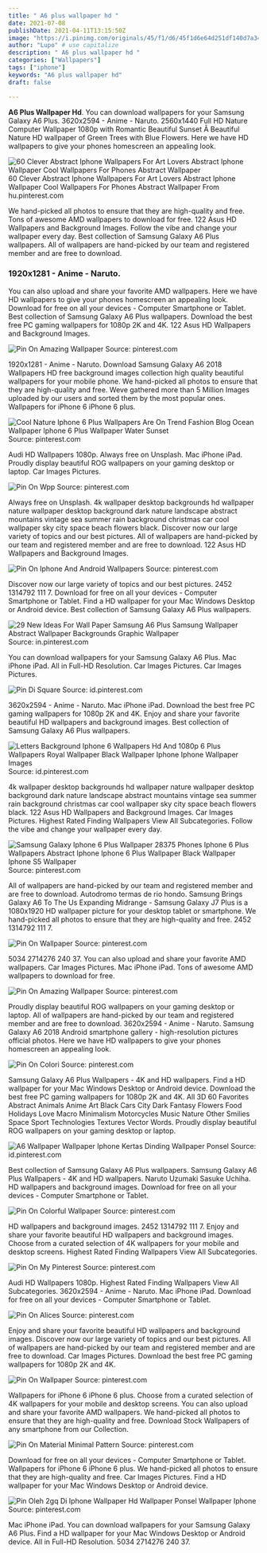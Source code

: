 ```yaml
---
title: " A6 plus wallpaper hd "
date: 2021-07-08
publishDate: 2021-04-11T13:15:50Z
image: "https://i.pinimg.com/originals/45/f1/d6/45f1d6e64d251df140d7a347516192eb.jpg"
author: "Lupo" # use capitalize
description: " A6 plus wallpaper hd "
categories: ["Wallpapers"]
tags: ["iphone"]
keywords: "A6 plus wallpaper hd"
draft: false

---
```



**A6 Plus Wallpaper Hd**. You can download wallpapers for your Samsung Galaxy A6 Plus. 3620x2594 - Anime - Naruto. 2560x1440 Full HD Nature Computer Wallpaper 1080p with Romantic Beautiful Sunset Â Beautiful Nature HD wallpaper of Green Trees with Blue Flowers. Here we have HD wallpapers to give your phones homescreen an appealing look.

![60 Clever Abstract Iphone Wallpapers For Art Lovers Abstract Iphone Wallpaper Cool Wallpapers For Phones Abstract Wallpaper](https://i.pinimg.com/originals/d6/a6/1b/d6a61bdce63ab82d6a8943c899c9eb5d.jpg "60 Clever Abstract Iphone Wallpapers For Art Lovers Abstract Iphone Wallpaper Cool Wallpapers For Phones Abstract Wallpaper")
60 Clever Abstract Iphone Wallpapers For Art Lovers Abstract Iphone Wallpaper Cool Wallpapers For Phones Abstract Wallpaper From hu.pinterest.com


We hand-picked all photos to ensure that they are high-quality and free. Tons of awesome AMD wallpapers to download for free. 122 Asus HD Wallpapers and Background Images. Follow the vibe and change your wallpaper every day. Best collection of Samsung Galaxy A6 Plus wallpapers. All of wallpapers are hand-picked by our team and registered member and are free to download.

### 1920x1281 - Anime - Naruto.

You can also upload and share your favorite AMD wallpapers. Here we have HD wallpapers to give your phones homescreen an appealing look. Download for free on all your devices - Computer Smartphone or Tablet. Best collection of Samsung Galaxy A6 Plus wallpapers. Download the best free PC gaming wallpapers for 1080p 2K and 4K. 122 Asus HD Wallpapers and Background Images.


![Pin On Amazing Wallpaper](https://i.pinimg.com/originals/50/a6/1c/50a61cf499962ad66ff175bb204feecd.png "Pin On Amazing Wallpaper")
Source: pinterest.com

1920x1281 - Anime - Naruto. Download Samsung Galaxy A6 2018 Wallpapers HD free background images collection high quality beautiful wallpapers for your mobile phone. We hand-picked all photos to ensure that they are high-quality and free. Weve gathered more than 5 Million Images uploaded by our users and sorted them by the most popular ones. Wallpapers for iPhone 6 iPhone 6 plus.

![Cool Nature Iphone 6 Plus Wallpapers Are On Trend Fashion Blog Ocean Wallpaper Iphone 6 Plus Wallpaper Water Sunset](https://i.pinimg.com/originals/ff/40/a6/ff40a667d68d2ab5d0b850eaa0664d82.jpg "Cool Nature Iphone 6 Plus Wallpapers Are On Trend Fashion Blog Ocean Wallpaper Iphone 6 Plus Wallpaper Water Sunset")
Source: pinterest.com

Audi HD Wallpapers 1080p. Always free on Unsplash. Mac iPhone iPad. Proudly display beautiful ROG wallpapers on your gaming desktop or laptop. Car Images Pictures.

![Pin On Wpp](https://i.pinimg.com/originals/0e/a6/1f/0ea61f2843bca8b6cdd2614841ae627e.jpg "Pin On Wpp")
Source: pinterest.com

Always free on Unsplash. 4k wallpaper desktop backgrounds hd wallpaper nature wallpaper desktop background dark nature landscape abstract mountains vintage sea summer rain background christmas car cool wallpaper sky city space beach flowers black. Discover now our large variety of topics and our best pictures. All of wallpapers are hand-picked by our team and registered member and are free to download. 122 Asus HD Wallpapers and Background Images.

![Pin On Iphone And Android Wallpapers](https://i.pinimg.com/originals/6e/9b/a6/6e9ba60f5b8305039195b3d8f86c26f7.jpg "Pin On Iphone And Android Wallpapers")
Source: pinterest.com

Discover now our large variety of topics and our best pictures. 2452 1314792 111 7. Download for free on all your devices - Computer Smartphone or Tablet. Find a HD wallpaper for your Mac Windows Desktop or Android device. Best collection of Samsung Galaxy A6 Plus wallpapers.

![29 New Ideas For Wall Paper Samsung A6 Plus Samsung Wallpaper Abstract Wallpaper Backgrounds Graphic Wallpaper](https://i.pinimg.com/474x/13/a9/0f/13a90f92126a4775963f5c72a76cece9.jpg "29 New Ideas For Wall Paper Samsung A6 Plus Samsung Wallpaper Abstract Wallpaper Backgrounds Graphic Wallpaper")
Source: in.pinterest.com

You can download wallpapers for your Samsung Galaxy A6 Plus. Mac iPhone iPad. All in Full-HD Resolution. Car Images Pictures. Car Images Pictures.

![Pin Di Square](https://i.pinimg.com/originals/50/d7/f3/50d7f31d2ece3137c7f11369aec2e363.jpg "Pin Di Square")
Source: id.pinterest.com

3620x2594 - Anime - Naruto. Mac iPhone iPad. Download the best free PC gaming wallpapers for 1080p 2K and 4K. Enjoy and share your favorite beautiful HD wallpapers and background images. Best collection of Samsung Galaxy A6 Plus wallpapers.

![Letters Background Iphone 6 Wallpapers Hd And 1080p 6 Plus Wallpapers Royal Wallpaper Black Wallpaper Iphone Iphone Wallpaper Images](https://i.pinimg.com/originals/b3/0d/a6/b30da6743a707ff361f3f07e7736c2a2.jpg "Letters Background Iphone 6 Wallpapers Hd And 1080p 6 Plus Wallpapers Royal Wallpaper Black Wallpaper Iphone Iphone Wallpaper Images")
Source: id.pinterest.com

4k wallpaper desktop backgrounds hd wallpaper nature wallpaper desktop background dark nature landscape abstract mountains vintage sea summer rain background christmas car cool wallpaper sky city space beach flowers black. 122 Asus HD Wallpapers and Background Images. Car Images Pictures. Highest Rated Finding Wallpapers View All Subcategories. Follow the vibe and change your wallpaper every day.

![Samsung Galaxy Iphone 6 Plus Wallpaper 28375 Phones Iphone 6 Plus Wallpapers Abstract Iphone Iphone 6 Plus Wallpaper Black Wallpaper Iphone S5 Wallpaper](https://i.pinimg.com/originals/0f/66/a6/0f66a6b27960a1a3546a14660d218bb7.jpg "Samsung Galaxy Iphone 6 Plus Wallpaper 28375 Phones Iphone 6 Plus Wallpapers Abstract Iphone Iphone 6 Plus Wallpaper Black Wallpaper Iphone S5 Wallpaper")
Source: pinterest.com

All of wallpapers are hand-picked by our team and registered member and are free to download. Autodromo termas de rio hondo. Samsung Brings Galaxy A6 To The Us Expanding Midrange - Samsung Galaxy J7 Plus is a 1080x1920 HD wallpaper picture for your desktop tablet or smartphone. We hand-picked all photos to ensure that they are high-quality and free. 2452 1314792 111 7.

![Pin On Wallpaper](https://i.pinimg.com/originals/a1/09/a6/a109a62fcf0c9bd097f5affd61bab127.jpg "Pin On Wallpaper")
Source: pinterest.com

5034 2714276 240 37. You can also upload and share your favorite AMD wallpapers. Car Images Pictures. Mac iPhone iPad. Tons of awesome AMD wallpapers to download for free.

![Pin On Amazing Wallpaper](https://i.pinimg.com/736x/ac/a6/95/aca6954721775eba0f705879a9052490.jpg "Pin On Amazing Wallpaper")
Source: pinterest.com

Proudly display beautiful ROG wallpapers on your gaming desktop or laptop. All of wallpapers are hand-picked by our team and registered member and are free to download. 3620x2594 - Anime - Naruto. Samsung Galaxy A6 2018 Android smartphone gallery - high-resolution pictures official photos. Here we have HD wallpapers to give your phones homescreen an appealing look.

![Pin On Colori](https://i.pinimg.com/originals/a6/aa/44/a6aa44d095dc321425e6a19164d8f152.jpg "Pin On Colori")
Source: pinterest.com

Samsung Galaxy A6 Plus Wallpapers - 4K and HD wallpapers. Find a HD wallpaper for your Mac Windows Desktop or Android device. Download the best free PC gaming wallpapers for 1080p 2K and 4K. All 3D 60 Favorites Abstract Animals Anime Art Black Cars City Dark Fantasy Flowers Food Holidays Love Macro Minimalism Motorcycles Music Nature Other Smilies Space Sport Technologies Textures Vector Words. Proudly display beautiful ROG wallpapers on your gaming desktop or laptop.

![A6 Wallpaper Wallpaper Iphone Kertas Dinding Wallpaper Ponsel](https://i.pinimg.com/originals/35/90/2c/35902ceb14856267d096d87638bfb606.jpg "A6 Wallpaper Wallpaper Iphone Kertas Dinding Wallpaper Ponsel")
Source: id.pinterest.com

Best collection of Samsung Galaxy A6 Plus wallpapers. Samsung Galaxy A6 Plus Wallpapers - 4K and HD wallpapers. Naruto Uzumaki Sasuke Uchiha. HD wallpapers and background images. Download for free on all your devices - Computer Smartphone or Tablet.

![Pin On Colorful Wallpaper](https://i.pinimg.com/originals/a6/2f/85/a62f85922c1ff470e8290124084fd5c5.png "Pin On Colorful Wallpaper")
Source: pinterest.com

HD wallpapers and background images. 2452 1314792 111 7. Enjoy and share your favorite beautiful HD wallpapers and background images. Choose from a curated selection of 4K wallpapers for your mobile and desktop screens. Highest Rated Finding Wallpapers View All Subcategories.

![Pin On My Pinterest](https://i.pinimg.com/564x/52/a6/39/52a63910335b7364cb1982ae1071a84a.jpg "Pin On My Pinterest")
Source: pinterest.com

Audi HD Wallpapers 1080p. Highest Rated Finding Wallpapers View All Subcategories. 3620x2594 - Anime - Naruto. Mac iPhone iPad. Download for free on all your devices - Computer Smartphone or Tablet.

![Pin On Alices](https://i.pinimg.com/originals/b7/a6/9b/b7a69b1cb027b5faf82d38db2a7945b0.png "Pin On Alices")
Source: pinterest.com

Enjoy and share your favorite beautiful HD wallpapers and background images. Discover now our large variety of topics and our best pictures. All of wallpapers are hand-picked by our team and registered member and are free to download. Car Images Pictures. Download the best free PC gaming wallpapers for 1080p 2K and 4K.

![Pin On Wallpaper](https://i.pinimg.com/originals/46/a6/1f/46a61f2943d7ea82a84fdebafd17c396.png "Pin On Wallpaper")
Source: pinterest.com

Wallpapers for iPhone 6 iPhone 6 plus. Choose from a curated selection of 4K wallpapers for your mobile and desktop screens. You can also upload and share your favorite AMD wallpapers. We hand-picked all photos to ensure that they are high-quality and free. Download Stock Wallpapers of any smartphone from our Collection.

![Pin On Material Minimal Pattern](https://i.pinimg.com/originals/b9/77/6d/b9776db8dd2f7ca0c5656acba7553b47.jpg "Pin On Material Minimal Pattern")
Source: pinterest.com

Download for free on all your devices - Computer Smartphone or Tablet. Wallpapers for iPhone 6 iPhone 6 plus. We hand-picked all photos to ensure that they are high-quality and free. Car Images Pictures. Find a HD wallpaper for your Mac Windows Desktop or Android device.

![Pin Oleh 2gq Di Iphone Wallpaper Hd Wallpaper Ponsel Wallpaper Iphone](https://i.pinimg.com/originals/45/f1/d6/45f1d6e64d251df140d7a347516192eb.jpg "Pin Oleh 2gq Di Iphone Wallpaper Hd Wallpaper Ponsel Wallpaper Iphone")
Source: pinterest.com

Mac iPhone iPad. You can download wallpapers for your Samsung Galaxy A6 Plus. Find a HD wallpaper for your Mac Windows Desktop or Android device. All in Full-HD Resolution. 5034 2714276 240 37.

